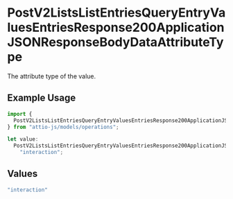 # PostV2ListsListEntriesQueryEntryValuesEntriesResponse200ApplicationJSONResponseBodyDataAttributeType

The attribute type of the value.

## Example Usage

```typescript
import {
  PostV2ListsListEntriesQueryEntryValuesEntriesResponse200ApplicationJSONResponseBodyDataAttributeType,
} from "attio-js/models/operations";

let value:
  PostV2ListsListEntriesQueryEntryValuesEntriesResponse200ApplicationJSONResponseBodyDataAttributeType =
    "interaction";
```

## Values

```typescript
"interaction"
```